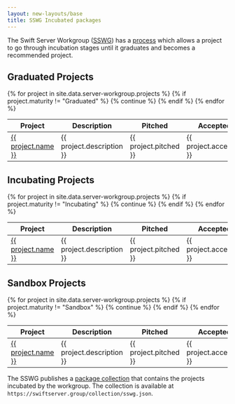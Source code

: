 ```yaml
---
layout: new-layouts/base
title: SSWG Incubated packages
---
```


The Swift Server Workgroup ([SSWG](/sswg/)) has a [process](/sswg/incubation-process.html) which allows a project to go through incubation stages until it graduates and becomes a recommended project.

## Graduated Projects

<table>
  <thead>
    <tr>
      <th>Project</th>
      <th>Description</th>
      <th>Pitched</th>
      <th>Accepted</th>
    </tr>
  </thead>
  <tbody>
    {% for project in site.data.server-workgroup.projects %}
    {% if project.maturity != "Graduated" %}
      {% continue %}
    {% endif %}
    <tr>
      <td><a href="{{ project.url }}">{{ project.name }}</a></td>
      <td>{{ project.description }}</td>
      <td>{{ project.pitched }}</td>
      <td>{{ project.accepted }}</td>
    </tr>
    {% endfor %}
  </tbody>
</table>

## Incubating Projects

<table>
  <thead>
    <tr>
      <th>Project</th>
      <th>Description</th>
      <th>Pitched</th>
      <th>Accepted</th>
    </tr>
  </thead>
  <tbody>
    {% for project in site.data.server-workgroup.projects %}
    {% if project.maturity != "Incubating" %}
      {% continue %}
    {% endif %}
    <tr>
      <td><a href="{{ project.url }}">{{ project.name }}</a></td>
      <td>{{ project.description }}</td>
      <td>{{ project.pitched }}</td>
      <td>{{ project.accepted }}</td>
    </tr>
    {% endfor %}
  </tbody>
</table>

## Sandbox Projects

<table>
  <thead>
    <tr>
      <th>Project</th>
      <th>Description</th>
      <th>Pitched</th>
      <th>Accepted</th>
    </tr>
  </thead>
  <tbody>
    {% for project in site.data.server-workgroup.projects %}
    {% if project.maturity != "Sandbox" %}
      {% continue %}
    {% endif %}
    <tr>
      <td><a href="{{ project.url }}">{{ project.name }}</a></td>
      <td>{{ project.description }}</td>
      <td>{{ project.pitched }}</td>
      <td>{{ project.accepted }}</td>
    </tr>
    {% endfor %}
  </tbody>
</table>

The SSWG publishes a [package collection](/blog/package-collections/) that contains the projects incubated by the workgroup. The collection is available at `https://swiftserver.group/collection/sswg.json`.

